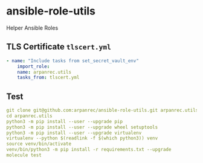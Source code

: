 # ansible-role-utils

Helper Ansible Roles

## TLS Certificate `tlscert.yml`

```yaml
- name: "Include tasks from set_secret_vault_env"
    import_role:
    name: arpanrec.utils
    tasks_from: tlscert.yml
```

## Test

```yaml
git clone git@github.com:arpanrec/ansible-role-utils.git arpanrec.utils
cd arpanrec.utils
python3 -m pip install --user --upgrade pip
python3 -m pip install --user --upgrade wheel setuptools
python3 -m pip install --user --upgrade virtualenv
virtualenv --python $(readlink -f $(which python3)) venv
source venv/bin/activate
venv/bin/python3 -m pip install -r requirements.txt --upgrade
molecule test
```
